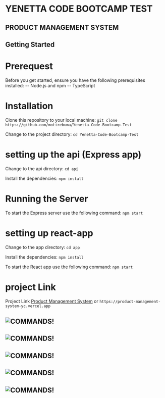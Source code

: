 # YENETTA CODE BOOTCAMP TEST
## PRODUCT MANAGEMENT SYSTEM

## Getting Started
# Prerequest 
Before you get started, ensure you have the following prerequisites installed:
    -- Node.js and npm
    -- TypeScript

# Installation

Clone this repository to your local machine:
`git clone https://github.com/motirebuma/Yenetta-Code-Bootcamp-Test`

Change to the project directory:
`cd Yenetta-Code-Bootcamp-Test`

# setting up the api (Express app)
Change to the api directory:
`cd api`

Install the dependencies:
`npm install`


# Running the Server
To start the Express server use the following command:
`npm start`

# setting up react-app
Change to the app directory:
`cd app`

Install the dependencies:
`npm install`

To start the React app use the following command:
`npm start`

# project Link
Project Link [Product Management System](https://product-management-system-yc.vercel.app)
or
`https://product-management-system-yc.vercel.app`



![COMMANDS!](screeenshots/all_products.png)
--------------------------------------
![COMMANDS!](/screeenshots/create_product.png)
--------------------------------------
![COMMANDS!](/screeenshots/out_of_stock.png)
--------------------------------------
![COMMANDS!](/screeenshots/stock.png)
--------------------------------------
![COMMANDS!](/screeenshots/edit_product.png)
--------------------------------------


